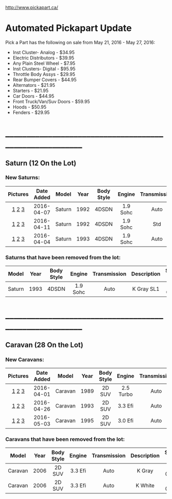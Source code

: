 http://www.pickapart.ca/

# Automated Pickapart Update
Pick a Part has the following on sale from May 21, 2016 - May 27, 2016:

* Inst Cluster- Analog - $34.95
* Electric Distributors - $39.95
* Any Plain Steel Wheel - $7.95
* Inst Clusters- Digital - $95.95
* Throttle Body Assys - $29.95
* Rear Bumper Covers - $44.95
* Alternators - $21.95
* Starters - $21.95
* Car Doors - $44.95
* Front Truck/Van/Suv Doors - $59.95
* Hoods - $50.95
* Fenders - $29.95



# _______________________________________________________
## Saturn (12 On the Lot)
### New Saturns:
|Pictures|Date Added|Model|Year|Body Style|Engine|Transmission|Description|Stock #|
|:-:|:-:|:-:|:-:|:-:|:-:|:-:|:-:|:-:|
| [1](http://parts.pickapart.ca/uploads/IMG_51121.JPG) [2](http://parts.pickapart.ca/uploads/IMG_51101.JPG) [3](http://parts.pickapart.ca/uploads/IMG_51111.JPG)|2016-04-07|Saturn|1992|4DSDN|1.9 Sohc|Auto|White SL1|16-0764|
| [1](http://parts.pickapart.ca/uploads/00664.JPG) [2](http://parts.pickapart.ca/uploads/00042.JPG) [3](http://parts.pickapart.ca/uploads/00061.JPG)|2016-04-11|Saturn|1992|4DSDN|1.9 Sohc|Std|K Red SL1|16-0838|
| [1](http://parts.pickapart.ca/uploads/IMG_51201.JPG) [2](http://parts.pickapart.ca/uploads/IMG_51191.JPG) [3](http://parts.pickapart.ca/uploads/IMG_51211.JPG)|2016-04-04|Saturn|1993|4DSDN|1.9 Sohc|Auto|Red SL1|16-0776|


### Saturns that have been removed from the lot:
|Model|Year|Body Style|Engine|Transmission|Description|Stock #|
|:-:|:-:|:-:|:-:|:-:|:-:|:-:|
|Saturn |1993|4DSDN|1.9 Sohc|Auto|K Gray SL1|16-0929|



# _______________________________________________________
## Caravan (28 On the Lot)
### New Caravans:
|Pictures|Date Added|Model|Year|Body Style|Engine|Transmission|Description|Stock #|
|:-:|:-:|:-:|:-:|:-:|:-:|:-:|:-:|:-:|
| [1](http://parts.pickapart.ca/uploads/IMG_4982.JPG) [2](http://parts.pickapart.ca/uploads/IMG_4981.JPG) [3](http://parts.pickapart.ca/uploads/IMG_4983.JPG)|2016-04-01|Caravan|1989|2D SUV|2.5 Turbo|Auto|K Maroon|16-0737|
| [1](http://parts.pickapart.ca/uploads/111.JPG) [2](http://parts.pickapart.ca/uploads/112.JPG) [3](http://parts.pickapart.ca/uploads/110.JPG)|2016-04-26|Caravan|1993|2D SUV|3.3 Efi|Auto|Blue|16-0959|
| [1](http://parts.pickapart.ca/uploads/IMG_5806.JPG) [2](http://parts.pickapart.ca/uploads/IMG_5804.JPG) [3](http://parts.pickapart.ca/uploads/IMG_5805.JPG)|2016-05-03|Caravan|1995|2D SUV|3.0 Efi|Auto|Red|16-0996|


### Caravans that have been removed from the lot:
|Model|Year|Body Style|Engine|Transmission|Description|Stock #|
|:-:|:-:|:-:|:-:|:-:|:-:|:-:|
|Caravan|2006|2D SUV|3.3 Efi|Auto|K Gray|16-0915|
|Caravan|2006|2D SUV|3.3 Efi|Auto|K White|16-0900|
